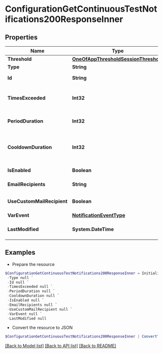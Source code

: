 # ConfigurationGetContinuousTestNotifications200ResponseInner
## Properties

Name | Type | Description | Notes
------------ | ------------- | ------------- | -------------
**Threshold** | [**OneOfAppThresholdSessionThreshold**](OneOfAppThresholdSessionThreshold.md) | Threshold | [optional] 
**Type** | **String** |  | 
**Id** | **String** | Notification id | [optional] 
**TimesExceeded** | **Int32** | Number of times the event occurred | [optional] 
**PeriodDuration** | **Int32** | Time range for calculation | [optional] 
**CooldownDuration** | **Int32** | Time to pass between notification emails | [optional] 
**IsEnabled** | **Boolean** | Enables notification | [optional] 
**EmailRecipients** | **String** | Email recipients | [optional] 
**UseCustomMailRecipient** | **Boolean** | Use custom mail recipient | [optional] 
**VarEvent** | [**NotificationEventType**](NotificationEventType.md) |  | [optional] 
**LastModified** | **System.DateTime** | Last modified date-time | [optional] 

## Examples

- Prepare the resource
```powershell
$ConfigurationGetContinuousTestNotifications200ResponseInner = Initialize-LEPSLoginEnterpriseConfigurationGetContinuousTestNotifications200ResponseInner  -Threshold null `
 -Type null `
 -Id null `
 -TimesExceeded null `
 -PeriodDuration null `
 -CooldownDuration null `
 -IsEnabled null `
 -EmailRecipients null `
 -UseCustomMailRecipient null `
 -VarEvent null `
 -LastModified null
```

- Convert the resource to JSON
```powershell
$ConfigurationGetContinuousTestNotifications200ResponseInner | ConvertTo-JSON
```

[[Back to Model list]](../README.md#documentation-for-models) [[Back to API list]](../README.md#documentation-for-api-endpoints) [[Back to README]](../README.md)

